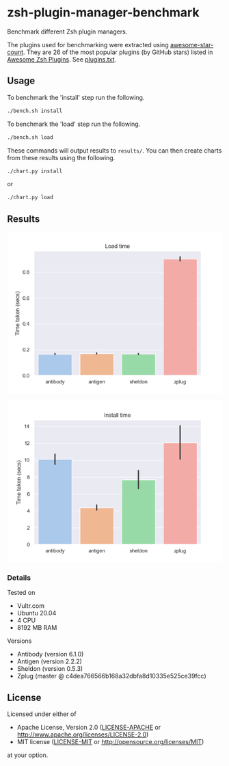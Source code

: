 # zsh-plugin-manager-benchmark

Benchmark different Zsh plugin managers.

The plugins used for benchmarking were extracted using
[awesome-star-count](https://github.com/rossmacarthur/awesome-star-count). They
are 26 of the most popular plugins (by GitHub stars) listed in [Awesome Zsh
Plugins](https://github.com/unixorn/awesome-zsh-plugins/). See
[plugins.txt](./src/plugins.txt).

## Usage

To benchmark the 'install' step run the following.
```sh
./bench.sh install
```

To benchmark the 'load' step run the following.
```sh
./bench.sh load
```

These commands will output results to `results/`. You can then create charts
from these results using the following.

```sh
./chart.py install
```

or

```sh
./chart.py load
```

## Results

![Load times](results/load.png)

![Install times](results/install.png)

### Details

Tested on
- Vultr.com
- Ubuntu 20.04
- 4 CPU
- 8192 MB RAM

Versions
- Antibody (version 6.1.0)
- Antigen (version 2.2.2)
- Sheldon (version 0.5.3)
- Zplug (master @ c4dea766566b168a32dbfa8d10335e525ce39fcc)

## License

Licensed under either of

- Apache License, Version 2.0 ([LICENSE-APACHE](LICENSE-APACHE) or
  http://www.apache.org/licenses/LICENSE-2.0)
- MIT license ([LICENSE-MIT](LICENSE-MIT) or http://opensource.org/licenses/MIT)

at your option.
